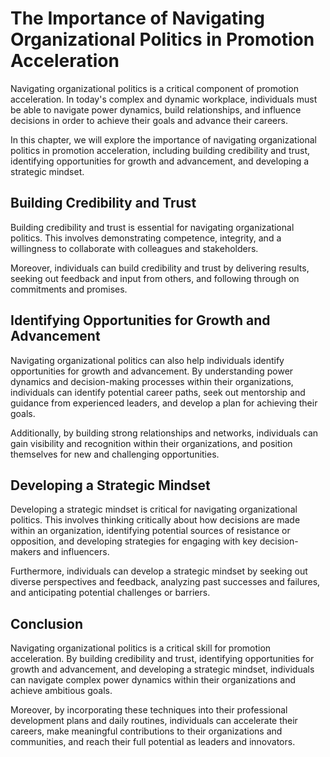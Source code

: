 The Importance of Navigating Organizational Politics in Promotion Acceleration
=============================================================================================================================

Navigating organizational politics is a critical component of promotion acceleration. In today's complex and dynamic workplace, individuals must be able to navigate power dynamics, build relationships, and influence decisions in order to achieve their goals and advance their careers.

In this chapter, we will explore the importance of navigating organizational politics in promotion acceleration, including building credibility and trust, identifying opportunities for growth and advancement, and developing a strategic mindset.

Building Credibility and Trust
------------------------------

Building credibility and trust is essential for navigating organizational politics. This involves demonstrating competence, integrity, and a willingness to collaborate with colleagues and stakeholders.

Moreover, individuals can build credibility and trust by delivering results, seeking out feedback and input from others, and following through on commitments and promises.

Identifying Opportunities for Growth and Advancement
----------------------------------------------------

Navigating organizational politics can also help individuals identify opportunities for growth and advancement. By understanding power dynamics and decision-making processes within their organizations, individuals can identify potential career paths, seek out mentorship and guidance from experienced leaders, and develop a plan for achieving their goals.

Additionally, by building strong relationships and networks, individuals can gain visibility and recognition within their organizations, and position themselves for new and challenging opportunities.

Developing a Strategic Mindset
------------------------------

Developing a strategic mindset is critical for navigating organizational politics. This involves thinking critically about how decisions are made within an organization, identifying potential sources of resistance or opposition, and developing strategies for engaging with key decision-makers and influencers.

Furthermore, individuals can develop a strategic mindset by seeking out diverse perspectives and feedback, analyzing past successes and failures, and anticipating potential challenges or barriers.

Conclusion
----------

Navigating organizational politics is a critical skill for promotion acceleration. By building credibility and trust, identifying opportunities for growth and advancement, and developing a strategic mindset, individuals can navigate complex power dynamics within their organizations and achieve ambitious goals.

Moreover, by incorporating these techniques into their professional development plans and daily routines, individuals can accelerate their careers, make meaningful contributions to their organizations and communities, and reach their full potential as leaders and innovators.
